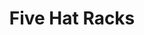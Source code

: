 ---
title: Five Hat Racks
description: How we considered the design principle of five hat racks in this project.
---